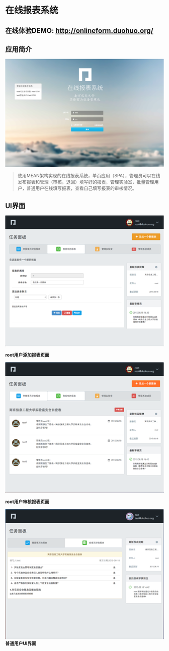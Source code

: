 # 在线报表系统
## 在线体验DEMO: http://onlineform.duohuo.org/

## 应用简介

![屏幕快照 2015-08-18 下午8.20.53](img/%E5%B1%8F%E5%B9%95%E5%BF%AB%E7%85%A7%202015-08-18%20%E4%B8%8B%E5%8D%888.20.53.png)

> 使用MEAN架构实现的在线报表系统，单页应用（SPA），管理员可以在线发布报表和管理（审核，退回）填写好的报表，管理实验室，批量管理用户，普通用户在线填写报表，查看自己填写报表的审核情况。

## UI界面
![屏幕快照 2015-08-18 下午8.19.45](img/%E5%B1%8F%E5%B9%95%E5%BF%AB%E7%85%A7%202015-08-18%20%E4%B8%8B%E5%8D%888.19.45.png)

**root用户添加报表页面**

![屏幕快照 2015-08-18 下午8.19.58](img/%E5%B1%8F%E5%B9%95%E5%BF%AB%E7%85%A7%202015-08-18%20%E4%B8%8B%E5%8D%888.19.58.png)

**root用户审核报表页面**

![屏幕快照 2015-08-18 下午8.21.33](img/%E5%B1%8F%E5%B9%95%E5%BF%AB%E7%85%A7%202015-08-18%20%E4%B8%8B%E5%8D%888.21.33.png)
**普通用户UI界面**


